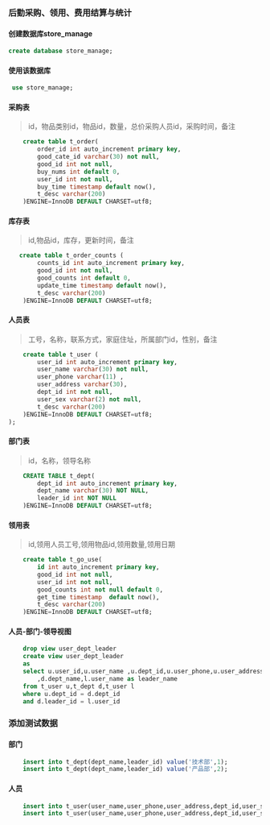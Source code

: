 

### 后勤采购、领用、费用结算与统计

#### 创建数据库store_manage

```sql
create database store_manage;
```
#### 使用该数据库
```sql
 use store_manage;
```
#### 采购表
> id，物品类别id，物品id，数量，总价采购人员id，采购时间，备注

```sql
    create table t_order(
        order_id int auto_increment primary key,
        good_cate_id varchar(30) not null,
        good_id int not null,
        buy_nums int default 0,
        user_id int not null,
        buy_time timestamp default now(),
        t_desc varchar(200) 
    )ENGINE=InnoDB DEFAULT CHARSET=utf8;
```
#### 库存表
> id,物品id，库存，更新时间，备注
```sql
   create table t_order_counts (
        counts_id int auto_increment primary key,
        good_id int not null,
        good_counts int default 0,
        update_time timestamp default now(),
        t_desc varchar(200)
    )ENGINE=InnoDB DEFAULT CHARSET=utf8;
```
#### 人员表
> 工号，名称，联系方式，家庭住址，所属部门id，性别，备注

```sql
    create table t_user (
        user_id int auto_increment primary key,
        user_name varchar(30) not null,
        user_phone varchar(11) ,
        user_address varchar(30),
        dept_id int not null,
        user_sex varchar(2) not null,
        t_desc varchar(200)
    )ENGINE=InnoDB DEFAULT CHARSET=utf8;
);
```
#### 部门表
> id，名称，领导名称
```sql
    CREATE TABLE t_dept(
        dept_id int auto_increment primary key,
        dept_name varchar(30) NOT NULL,
        leader_id int NOT NULL
    )ENGINE=InnoDB DEFAULT CHARSET=utf8;
```
#### 领用表
>  id,领用人员工号,领用物品id,领用数量,领用日期

```sql
    create table t_go_use(
        id int auto_increment primary key,
        good_id int not null,
        user_id int not null,
        good_counts int not null default 0,
        get_time timestamp  default now(),
        t_desc varchar(200)
    )ENGINE=InnoDB DEFAULT CHARSET=utf8;
```
#### 人员-部门-领导视图
```sql
    drop view user_dept_leader
    create view user_dept_leader
    as
    select u.user_id,u.user_name ,u.dept_id,u.user_phone,u.user_address,u.user_sex,u.t_desc
        ,d.dept_name,l.user_name as leader_name
    from t_user u,t_dept d,t_user l
    where u.dept_id = d.dept_id
    and d.leader_id = l.user_id
```

### 添加测试数据

#### 部门
```sql 
    insert into t_dept(dept_name,leader_id) value('技术部',1);
    insert into t_dept(dept_name,leader_id) value('产品部',2);
```
#### 人员
```sql
    insert into t_user(user_name,user_phone,user_address,dept_id,user_sex,t_desc) value('张宝奇','18080808080','沈阳建筑大学',1,'男','666');
    insert into t_user(user_name,user_phone,user_address,dept_id,user_sex,t_desc) value('王维鑫','160606060','沈阳建筑大学',2,'男','6666');
```





